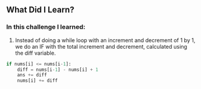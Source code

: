 ## What Did I Learn?

### In this challenge I learned:

1. Instead of doing a while loop with an increment and decrement of 1 by 1, we do an IF with the total increment and decrement, calculated using the diff variable.
```python
if nums[i] <= nums[i-1]:
    diff = nums[i-1] - nums[i] + 1
    ans += diff
    nums[i] += diff
```
